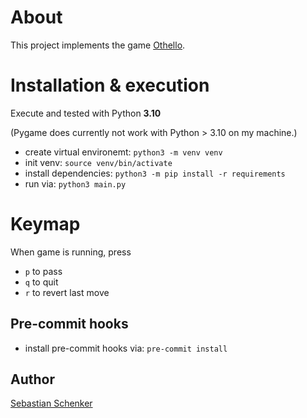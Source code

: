 # About

This project implements the game [Othello](https://en.wikipedia.org/wiki/Reversi).

# Installation & execution

Execute and tested with Python **3.10** 

(Pygame does currently not work with Python > 3.10 on my machine.)

- create virtual environemt: `python3 -m venv venv`
- init venv: `source venv/bin/activate`
- install dependencies: `python3 -m pip install -r requirements`
- run via: `python3 main.py`

# Keymap

When game is running, press

- `p` to pass
- `q` to quit
- `r` to revert last move



## Pre-commit hooks

- install pre-commit hooks via: `pre-commit install`


## Author

[Sebastian Schenker](https://www.github.com/asbestian)